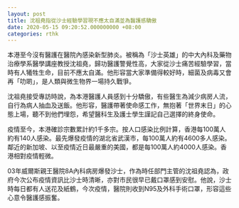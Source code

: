 ```yaml
---
layout: post
title: 沈祖堯指從沙士經驗學習現不應太自滿並為醫護感驕傲
date: 2020-05-15 09:20:52.000000000 +08:00
categories: rthk
---
```


本港至今沒有醫護在醫院內感染新型肺炎。被稱為「沙士英雄」的中大內科及藥物治療學系醫學講座教授沈祖堯，歸功醫護警覺性高，大家從沙士痛苦經驗學習，當時有人犧牲生命，目前不應太自滿。他形容當大家準備得較好時，細菌及病毒又會再「叻啲」，是人類與微生物界一場持久戰爭。

沈祖堯接受專訪時說，為本港醫護人員感到十分驕傲，有些醫生為減少病房人流，自行為病人抽血及送飯。他形容，醫護帶著使命感工作，無抱著「世界末日」的心態上場，聽不到他們埋怨，希望醫科生及護士學生謹記自己選擇的終身使命。

疫情至今，本港確診宗數累計約1千多宗。按人口感染比例計算，香港每100萬人約有140人感染。最先爆發疫情的湖北省武漢市，每100萬人約有4600多人感染。鄰近的新加坡、以至疫情近日最嚴重的美國，都是每100萬人約4000人感染。香港相對疫情輕微。

03年威爾斯親王醫院8A內科病房爆發沙士，作為時任部門主管的沈祖堯認為，政府今次公布疫情資訊比沙士時清晰，亦對市民很早已戴口罩感到安慰。他說，沙士時每日都有人送花及紙鶴，今次疫情，醫院則收到N95及外科手術口罩，形容這些心意令醫護感振奮。
